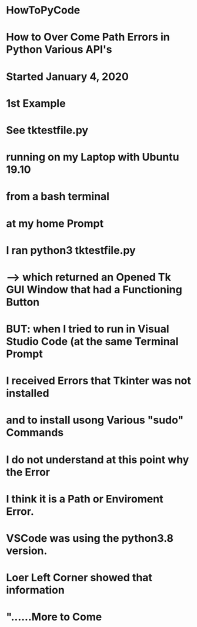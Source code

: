 # HowToPyCode
#  How to Over Come Path Errors in Python Various API's
# Started January 4, 2020

# 1st Example
# See tktestfile.py
# running on my Laptop with Ubuntu 19.10
# from a bash terminal
# at my home Prompt
# I ran python3 tktestfile.py 
# --> which returned an Opened Tk GUI Window that had a Functioning Button
# BUT: when I tried to run in Visual Studio Code (at the same Terminal Prompt
# I received Errors that Tkinter was not installed
# and to install usong Various "sudo" Commands

# I do not understand at this point why the Error
# I think it is a Path or Enviroment Error.
# VSCode was using the python3.8 version.
# Loer Left Corner showed that information

# "......More to Come
